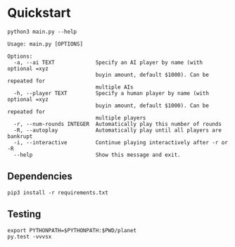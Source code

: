 # Quickstart

    python3 main.py --help

    Usage: main.py [OPTIONS]

    Options:
      -a, --ai TEXT             Specify an AI player by name (with optional =xyz
                                buyin amount, default $1000). Can be repeated for
                                multiple AIs
      -h, --player TEXT         Specify a human player by name (with optional =xyz
                                buyin amount, default $1000). Can be repeated for
                                multiple players
      -r, --num-rounds INTEGER  Automatically play this number of rounds
      -R, --autoplay            Automatically play until all players are bankrupt
      -i, --interactive         Continue playing interactively after -r or -R
      --help                    Show this message and exit.


## Dependencies

    pip3 install -r requirements.txt


## Testing

    export PYTHONPATH=$PYTHONPATH:$PWD/planet
    py.test -vvvsx
